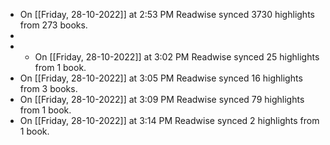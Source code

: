- On [[Friday, 28-10-2022]] at 2:53 PM Readwise synced 3730 highlights from 273 books.
-
- * On [[Friday, 28-10-2022]] at 3:02 PM Readwise synced 25 highlights from 1 book.
- On [[Friday, 28-10-2022]] at 3:05 PM Readwise synced 16 highlights from 3 books.
- On [[Friday, 28-10-2022]] at 3:09 PM Readwise synced 79 highlights from 1 book.
- On [[Friday, 28-10-2022]] at 3:14 PM Readwise synced 2 highlights from 1 book.